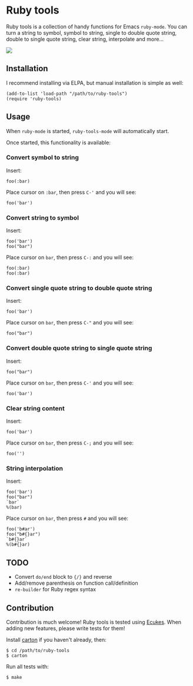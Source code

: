 # Ruby tools
Ruby tools is a collection of handy functions for Emacs
`ruby-mode`. You can turn a string to symbol, symbol to string, single
to double quote string, double to single quote string, clear string,
interpolate and more...

[<img src="http://img.youtube.com/vi/xYMcVpTp4uY/0.jpg">](https://www.youtube.com/watch?v=xYMcVpTp4uY)

## Installation
I recommend installing via ELPA, but manual installation is simple as well:

    (add-to-list 'load-path "/path/to/ruby-tools")
    (require 'ruby-tools)

## Usage
When `ruby-mode` is started, `ruby-tools-mode` will automatically start.

Once started, this functionality is available:

### Convert symbol to string

Insert:

    foo(:bar)

Place cursor on `:bar`, then press `C-'` and you will see:

    foo('bar')

### Convert string to symbol

Insert:

    foo('bar')
    foo("bar")

Place cursor on `bar`, then press `C-:` and you will see:

    foo(:bar)
    foo(:bar)

### Convert single quote string to double quote string

Insert:

    foo('bar')

Place cursor on `bar`, then press `C-"` and you will see:

    foo("bar")

### Convert double quote string to single quote string

Insert:

    foo("bar")

Place cursor on `bar`, then press `C-'` and you will see:

    foo('bar')

### Clear string content

Insert:

    foo('bar')

Place cursor on `bar`, then press `C-;` and you will see:

    foo('')

### String interpolation

Insert:

    foo('bar')
    foo("bar")
    `bar`
    %(bar)

Place cursor on `bar`, then press `#` and you will see:

    foo('b#ar')
    foo("b#{}ar")
    `b#{}ar`
    %(b#{}ar)

## TODO

* Convert `do/end` block to `{/}` and reverse
* Add/remove parenthesis on function call/definition
* `re-builder` for Ruby regex syntax

## Contribution
Contribution is much welcome! Ruby tools is tested using [Ecukes](http://ecukes.info). When
adding new features, please write tests for them!

Install [carton](https://github.com/rejeep/carton) if you haven't
already, then:

    $ cd /path/to/ruby-tools
    $ carton

Run all tests with:

    $ make
